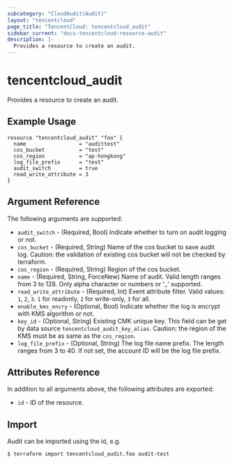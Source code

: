```yaml
---
subcategory: "CloudAudit(Audit)"
layout: "tencentcloud"
page_title: "TencentCloud: tencentcloud_audit"
sidebar_current: "docs-tencentcloud-resource-audit"
description: |-
  Provides a resource to create an audit.
---
```


# tencentcloud_audit

Provides a resource to create an audit.

## Example Usage

```hcl
resource "tencentcloud_audit" "foo" {
  name                 = "audittest"
  cos_bucket           = "test"
  cos_region           = "ap-hongkong"
  log_file_prefix      = "test"
  audit_switch         = true
  read_write_attribute = 3
}
```

## Argument Reference

The following arguments are supported:

* `audit_switch` - (Required, Bool) Indicate whether to turn on audit logging or not.
* `cos_bucket` - (Required, String) Name of the cos bucket to save audit log. Caution: the validation of existing cos bucket will not be checked by terraform.
* `cos_region` - (Required, String) Region of the cos bucket.
* `name` - (Required, String, ForceNew) Name of audit. Valid length ranges from 3 to 128. Only alpha character or numbers or '_' supported.
* `read_write_attribute` - (Required, Int) Event attribute filter. Valid values: `1`, `2`, `3`. `1` for readonly, `2` for write-only, `3` for all.
* `enable_kms_encry` - (Optional, Bool) Indicate whether the log is encrypt with KMS algorithm or not.
* `key_id` - (Optional, String) Existing CMK unique key. This field can be get by data source `tencentcloud_audit_key_alias`. Caution: the region of the KMS must be as same as the `cos_region`.
* `log_file_prefix` - (Optional, String) The log file name prefix. The length ranges from 3 to 40. If not set, the account ID will be the log file prefix.

## Attributes Reference

In addition to all arguments above, the following attributes are exported:

* `id` - ID of the resource.



## Import

Audit can be imported using the id, e.g.

```
$ terraform import tencentcloud_audit.foo audit-test
```

